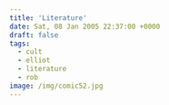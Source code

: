 ```yaml
---
title: 'Literature'
date: Sat, 08 Jan 2005 22:37:00 +0000
draft: false
tags:
  - cult
  - elliot
  - literature
  - rob
image: /img/comic52.jpg
---
```


